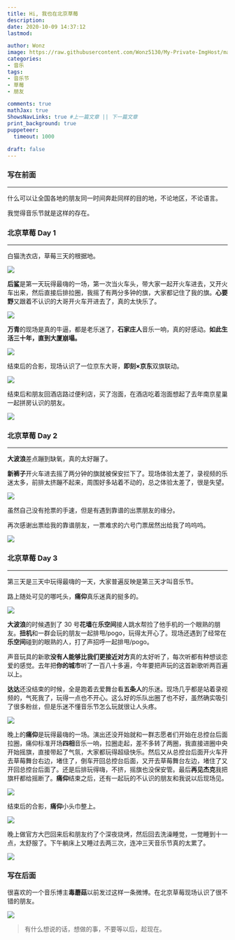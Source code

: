```yaml
---
title: Hi, 我也在北京草莓
description: 
date: 2020-10-09 14:37:12
lastmod:

author: Wonz
image: https://raw.githubusercontent.com/Wonz5130/My-Private-ImgHost/master/img/%E5%BE%AE%E4%BF%A1%E5%9B%BE%E7%89%87_20201009135429.jpg
categories:
- 音乐
tags:
- 音乐节
- 草莓
- 朋友

comments: true
mathJax: true
ShowsNavLinks: true #上一篇文章 || 下一篇文章
print_background: true
puppeteer:
  timeout: 1000

draft: false
---
```

### 写在前面

---

什么可以让全国各地的朋友同一时间奔赴同样的目的地，不论地区，不论语言。

我觉得音乐节就是这样的存在。

### 北京草莓 Day 1

---

白猫洗衣店，草莓三天的根据地。

![](https://raw.githubusercontent.com/Wonz5130/My-Private-ImgHost/master/img/%E5%BE%AE%E4%BF%A1%E5%9B%BE%E7%89%87_20201009135358.jpg)

**后鲨**是第一天玩得最嗨的一场，第一次当火车头，带大家一起开火车进去，又开火车出来，然后直接后排拉圈，我摇了有两分多钟的旗，大家都记住了我的旗。**心要野**又跟着不认识的大哥开火车开进去了，真的太快乐了。

![](https://raw.githubusercontent.com/Wonz5130/My-Private-ImgHost/master/img/%E5%BE%AE%E4%BF%A1%E5%9B%BE%E7%89%87_20201009135426.jpg)

**万青**的现场是真的牛逼，都是老乐迷了，**石家庄人**音乐一响，真的好感动。**如此生活三十年，直到大厦崩塌。**

![](https://raw.githubusercontent.com/Wonz5130/My-Private-ImgHost/master/img/%E5%BE%AE%E4%BF%A1%E5%9B%BE%E7%89%87_20201009135436.jpg)

结束后的合影，现场认识了一位京东大哥，**即刻×京东**双旗联动。

![](https://raw.githubusercontent.com/Wonz5130/My-Private-ImgHost/master/img/%E5%BE%AE%E4%BF%A1%E5%9B%BE%E7%89%87_20201009135402.jpg)

结束后和朋友回酒店路过便利店，买了泡面，在酒店吃着泡面想起了去年南京星巢一起拼房认识的朋友。

![](https://raw.githubusercontent.com/Wonz5130/My-Private-ImgHost/master/img/%E5%BE%AE%E4%BF%A1%E5%9B%BE%E7%89%87_20201010160528.jpg)

### 北京草莓 Day 2

---

**大波浪**差点蹦到缺氧，真的太好蹦了。

**新裤子**开火车进去摇了两分钟的旗就被保安拦下了。现场体验太差了，录视频的乐迷太多，前排太挤蹦不起来，周围好多站着不动的，总之体验太差了，很是失望。

![](https://raw.githubusercontent.com/Wonz5130/My-Private-ImgHost/master/img/%E5%BE%AE%E4%BF%A1%E5%9B%BE%E7%89%87_20201009135439.jpg)

虽然自己没有抢票的手速，但是有遇到靠谱的出票朋友的缘分。

再次感谢出票给我的靠谱朋友，一票难求的六号门票居然出给我了呜呜呜。

![](https://raw.githubusercontent.com/Wonz5130/My-Private-ImgHost/master/img/%E5%BE%AE%E4%BF%A1%E5%9B%BE%E7%89%87_20201009135409.jpg)

### 北京草莓 Day 3

---

第三天是三天中玩得最嗨的一天，大家普遍反映是第三天才叫音乐节。

路上随处可见的哪吒头，**痛仰**真乐迷真的挺多的。

![](https://raw.githubusercontent.com/Wonz5130/My-Private-ImgHost/master/img/%E5%BE%AE%E4%BF%A1%E5%9B%BE%E7%89%87_20201009135412.jpg)

**大波浪**的时候遇到了 30 号**花墙**在**乐空间**接人跳水帮捡了他手机的一个眼熟的朋友。**扭机**和一群会玩的朋友一起排甩/pogo，玩得太开心了。现场还遇到了经常在**乐空间**碰到的眼熟的人，打了声招呼一起排甩/pogo。

声音玩具的新歌**没有人能够比我们更接近对方**真的太好听了，每次听都有种想谈恋爱的感觉。去年把**你的城市**听了一百八十多遍，今年要把声玩的这首新歌听两百遍以上。

**达达**还没结束的时候，全是跑着去爱舞台看**五条人**的乐迷。现场几乎都是站着录视频的，气死我了，玩得一点也不开心。这么好的乐队出圈了也不好，虽然确实吸引了很多粉丝，但是乐迷不懂音乐节怎么玩就很让人头疼。

![](https://raw.githubusercontent.com/Wonz5130/My-Private-ImgHost/master/img/%E5%BE%AE%E4%BF%A1%E5%9B%BE%E7%89%87_20201009135423.jpg)

晚上的**痛仰**是玩得最嗨的一场。演出还没开始就和一群志愿者们开始在总控台后面拉圈，痛仰标准开场**四相**音乐一响，拉圈走起，差不多转了两圈，我直接进圈中央开始摇旗，直接带起了气氛，大家都玩得超级快乐。然后又从总控台后面开火车开去草莓舞台右边，堵住了，倒车开回总控台后面，又开去草莓舞台左边，堵住了又开回总控台后面了。还是后排玩得嗨，不挤，摇旗也没保安管。最后**再见杰克**我把旗杆都给摇断了。**痛仰**结束之后，还有一起玩的不认识的朋友和我说以后现场见。

![](https://raw.githubusercontent.com/Wonz5130/My-Private-ImgHost/master/img/%E5%BE%AE%E4%BF%A1%E5%9B%BE%E7%89%87_20201009135429.jpg)

结束后的合影，**痛仰**小头巾整上。

![](https://raw.githubusercontent.com/Wonz5130/My-Private-ImgHost/master/img/%E5%BE%AE%E4%BF%A1%E5%9B%BE%E7%89%87_20201010112309.jpg)

晚上做官方大巴回来后和朋友约了个深夜烧烤，然后回去洗澡睡觉，一觉睡到十一点，太舒服了。下午躺床上又睡过去两三次，连冲三天音乐节真的太累了。

![](https://raw.githubusercontent.com/Wonz5130/My-Private-ImgHost/master/img/%E5%BE%AE%E4%BF%A1%E5%9B%BE%E7%89%87_20201009153251.jpg)

### 写在后面

很喜欢的一个音乐博主**毒蘑菇**以前发过这样一条微博。在北京草莓现场认识了很不错的朋友。

![](https://raw.githubusercontent.com/Wonz5130/My-Private-ImgHost/master/img/%E5%BE%AE%E4%BF%A1%E5%9B%BE%E7%89%87_20200817165924.png)

> 有什么想说的话，想做的事，不要等以后，趁现在。
